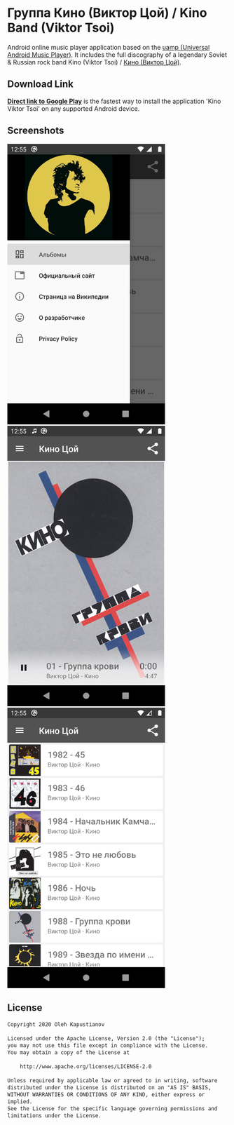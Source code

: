Группа Кино (Виктор Цой) / Kino Band (Viktor Tsoi)
=====================================

Android online music player application based on the [uamp (Universal Android Music Player)](https://github.com/android/uamp). 
It includes the full discography of a legendary Soviet & Russian rock band Kino (Viktor Tsoi) / [Кино (Виктор Цой)](https://ru.wikipedia.org/wiki/%D0%9A%D0%B8%D0%BD%D0%BE_(%D0%B3%D1%80%D1%83%D0%BF%D0%BF%D0%B0)).

## Download Link

[__Direct link to Google Play__](https://play.google.com/store/apps/details?id=com.olehka.tsoikinoband) is the fastest way to install the application 'Kino Viktor Tsoi' on any supported Android device.

## Screenshots

<img src="https://raw.githubusercontent.com/Android-Music-Player-Apps/korol-i-shut/master/screenshots/Screenshot_1583319322.png" width="360" height="640"> <img src="https://raw.githubusercontent.com/Android-Music-Player-Apps/korol-i-shut/master/screenshots/Screenshot_1583319337.png" width="360" height="640"> <img src="https://raw.githubusercontent.com/Android-Music-Player-Apps/korol-i-shut/master/screenshots/Screenshot_1583319314.png" width="360" height="640">

## License

    Copyright 2020 Oleh Kapustianov

    Licensed under the Apache License, Version 2.0 (the "License");
    you may not use this file except in compliance with the License.
    You may obtain a copy of the License at

        http://www.apache.org/licenses/LICENSE-2.0

    Unless required by applicable law or agreed to in writing, software
    distributed under the License is distributed on an "AS IS" BASIS,
    WITHOUT WARRANTIES OR CONDITIONS OF ANY KIND, either express or implied.
    See the License for the specific language governing permissions and
    limitations under the License.
